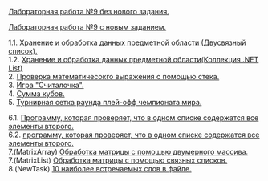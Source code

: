 <a href="https://vk.com/doc-78641724_379302312?hash=686c85f7aef9e557cc&dl=13d9091f7d639f6463"> Лабораторная работа №9 без нового задания.</a>

<a href="https://vk.com/doc4251540_544686677?hash=d83c1306695493a153&dl=39bb92a046b7e3491b"> Лабораторная работа №9 с новым заданием.</a>

1.1. <a href="https://github.com/Maxim22052002/Lab9/tree/master/Number1.1(9)">Хранение и обработка данных предметной области (Двусвязный список).</a>  
1.2. <a href="https://github.com/Maxim22052002/Lab9/tree/master/Number1.2(9)">Хранение и обработка данных предметной области(Коллекция .NET List)</a>  
2. <a href="https://github.com/Maxim22052002/Lab9/tree/master/Number2(9)">Проверка математичесокго выражения с помощью стека.</a>  
3. <a href="https://github.com/Maxim22052002/Lab9/tree/master/Number3(9)">Игра "Считалочка".</a>  
4. <a href="https://github.com/Maxim22052002/Lab9/tree/master/Number4(9)">Сумма кубов.</a>               
5. <a href="https://github.com/Maxim22052002/Lab9/tree/master/Number5(9)">Турнирная сетка раунда плей-офф чемпионата мира.</a>

6.1. <a href="https://github.com/Maxim22052002/Lab9/tree/master/Number6.1(9)">Программу, которая проверяет, что в одном списке содержатся все элементы второго.</a>  
6.2. <a href="https://github.com/Maxim22052002/Lab9/tree/master/Number6.2(9)">программу, которая проверяет, что в одном списке содержатся все элементы второго.</a>  
7.(MatrixArray) <a href="https://github.com/Maxim22052002/Lab9/tree/master/HomeTask(MatrixArray)"> Обработка матрицы с помощью двумерного массива.</a>  
7.(MatrixList) <a href="https://github.com/Maxim22052002/Lab9/tree/master/HomeWork(MatrixList)"> Обработка матрицы с помощью связных списков.</a>  
8.(NewTask) <a href="https://github.com/Maxim22052002/Lab9/tree/master/Number(NewTask)">10 наиболее встречаемых слов в файле.</a>
